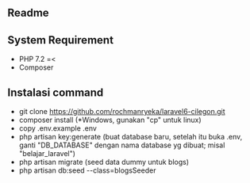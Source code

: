 ## Readme

## System Requirement
- PHP 7.2 =<
- Composer

## Instalasi command
- git clone https://github.com/rochmanryeka/laravel6-cilegon.git
- composer install
(*Windows, gunakan "cp" untuk linux)
- copy .env.example .env
- php artisan key:generate
(buat database baru, setelah itu buka .env, ganti "DB_DATABASE" dengan nama database yg dibuat; misal "belajar_laravel")
- php artisan migrate
(seed data dummy untuk blogs)
- php artisan db:seed --class=blogsSeeder
